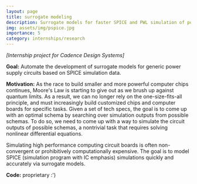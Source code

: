```yaml
---
layout: page
title: surrogate modeling
description: Surrogate models for faster SPICE and PWL simulation of power supply circuits
img: assets/img/pspice.jpg
importance: 5
category: internships/research
---
```

*[Internship project for Cadence Design Systems]*

**Goal:** Automate the development of surrogate models for generic power supply circuits based on SPICE simulation data.

**Motivation:** As the race to build smaller and more powerful computer chips continues, Moore's Law is starting to give out as we brush up against quantum limits. As a result, we can no longer rely on the one-size-fits-all principle, and must increasingly build customized chips and computer boards for specific tasks. Given a set of tech specs, the goal is to come up with an optimal schema by searching over simulation outputs from possible schemas. To do so, we need to come up with a way to simulate the circuit outputs of possible schemas, a nontrivial task that requires solving nonlinear differential equations. 

Simulating high performance computing circuit boards is often non-convergent or prohibitively computationally expensive. The goal is to model SPICE (simulation program with IC emphasis) simulations quickly and accurately via surrogate models. 

<!-- **TLDR:**
- 
-  -->

**Code:** proprietary :')
